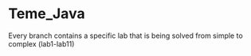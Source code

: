# Teme_Java

Every branch contains a specific lab that is being solved from simple to complex (lab1-lab11)
